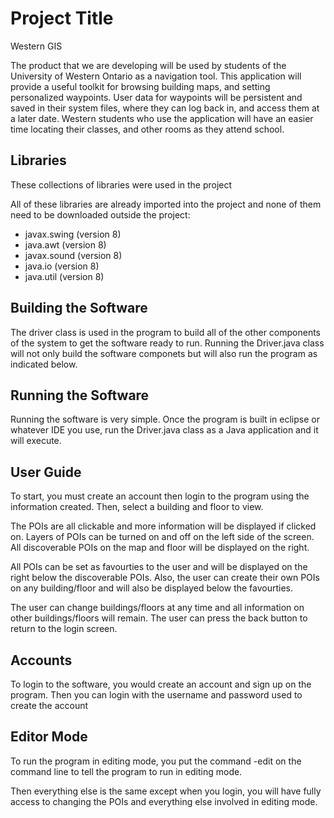 
# Project Title
Western GIS

The product that we are developing will be used by students of the University of Western Ontario as a navigation tool. This application will provide a useful toolkit for browsing building maps, and setting personalized waypoints. User data for waypoints will be persistent and saved in their system files, where they can log back in, and access them at a later date. Western students who use the application will have an easier time locating their classes, and other rooms as they attend school.


## Libraries
These collections of libraries were used in the project

All of these libraries are already imported into the project and none of them need to be downloaded outside the project:

- javax.swing (version 8)
- java.awt (version 8)
- javax.sound (version 8)
- java.io (version 8)
- java.util (version 8)
## Building the Software

The driver class is used in the program to build all of the other components of the system to get the software ready to run. Running the Driver.java class will not only build the software componets but will also run the program as indicated below.
## Running the Software

Running the software is very simple. Once the program is built in eclipse or whatever IDE you use, run the Driver.java class as a Java application and it will execute.
## User Guide

To start, you must create an account then login to the program using the information created. Then, select a building and floor to view.

The POIs are all clickable and more information will be displayed if clicked on. Layers of POIs can be turned on and off on the left side of the screen. All discoverable POIs on the map and floor will be displayed on the right.

All POIs can be set as favourties to the user and will be displayed on the right below the discoverable POIs. Also, the user can create their own POIs on any building/floor and will also be displayed below the favourties.

The user can change buildings/floors at any time and all information on other buildings/floors will remain. The user can press the back button to return to the login screen.
## Accounts

To login to the software, you would create an account and sign up on the program. Then you can login with the username and password used to create the account
## Editor Mode
To run the program in editing mode, you put the command -edit on the command line to tell the program to run in editing mode.

Then everything else is the same except when you login, you will have fully access to changing the POIs and everything else involved in editing mode.